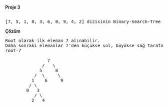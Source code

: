 **Proje 3**
<pre> 
[7, 5, 1, 8, 3, 6, 0, 9, 4, 2] dizisinin Binary-Search-Tree aşamalarını yazınız.
</pre> 

**Çözüm**
<pre>
Root olarak ilk eleman 7 alınabilir.
Daha sonraki elemanlar 7'den küçükse sol, büyükse sağ tarafa yazılır.
root=7

                7
              /   \
             5     8
           /  \     \
          1    6     9
         / \        
        0   3      
           / \
          2   4
        
 </pre>
